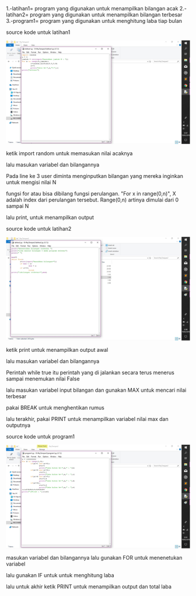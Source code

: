 1.-latihan1= program yang digunakan untuk menampilkan bilangan acak
2.-latihan2= program yang digunakan untuk menampilkan bilangan terbesar
3.-program1= program yang digunakan untuk menghitung laba tiap bulan

source kode untuk latihan1

![alt text](step1.jpg)

ketik import random untuk memasukan nilai acaknya

lalu masukan variabel dan bilangannya 

Pada line ke 3 user diminta menginputkan bilangan yang mereka inginkan untuk mengisi nilai N

fungsi for atau bisa dibilang fungsi perulangan. "For x in range(0,n)", X adalah index dari perulangan tersebut. Range(0,n) artinya dimulai dari 0 sampai N

lalu print, untuk menampilkan output

source kode untuk latihan2

![alt text](step2.jpg)

ketik print untuk menampilkan output awal

lalu masukan variabel dan bilangannya

Perintah while true itu perintah yang di jalankan secara terus menerus sampai menemukan nilai False

lalu masukan variabel input bilangan dan gunakan MAX untuk mencari nilai terbesar

pakai BREAK untuk menghentikan rumus

lalu terakhir, pakai PRINT untuk menampilkan variabel nilai max dan outputnya 

source kode untuk program1

![alt text](step3.jpg)

masukan variabel dan bilangannya lalu gunakan FOR untuk menenetukan variabel

lalu gunakan IF untuk untuk menghitung laba 

lalu untuk akhir ketik PRINT untuk menampilkan output dan total laba 


